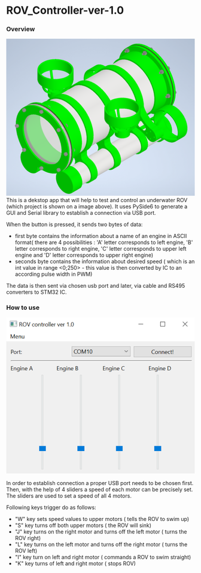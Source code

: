 # ROV_Controller-ver-1.0

### Overview 
![](images/dron.png)
This is a dekstop app that will help to test and control an underwater ROV (which project is shown on a image above).
It uses PySide6 to generate a GUI and Serial library to establish a connection via USB port.

When the button is pressed, it sends two bytes of data:
- first byte contains the information about a name of an engine in ASCII format( there are 4 possibilities : 'A' letter corresponds to left engine, 'B' letter corresponds to right engine, 'C' letter corresponds to upper left engine and 'D' letter corresponds to upper right engine)
- seconds byte contains the information about desired speed ( which is an int value in range <0;250> - this value is then converted by IC to an according pulse width in PWM)

The data is then sent via chosen usb port and later, via cable and RS495 converters to STM32 IC.

### How to use 
![](images/GUI.png)

In order to establish connection a proper USB port needs to be chosen first. Then, with the help of 4 sliders a speed of each motor can be precisely set. 
The sliders are used to set a speed of all 4 motors.

Following keys trigger do as follows:

 - "W" key sets speed values to upper motors ( tells the ROV to swim up)
 - "S" key turns off both upper motors ( the ROV will sink) 
 - "J" key turns on the right motor and turns off the left motor ( turns the ROV right)
 - "L" key turns on the left motor and turns off the right motor ( turns the ROV left)
 - "I" key turn on left and right motor ( commands a ROV to swim straight)
 - "K" key turns of left and right motor ( stops ROV)
  
  


